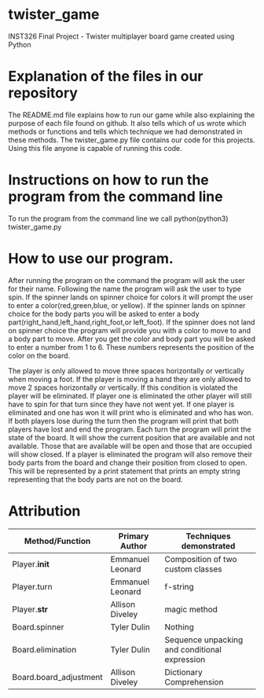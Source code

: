 # twister_game
INST326 Final Project - Twister multiplayer board game created using Python

# Explanation of the files in our repository
The README.md file explains how to run our game while also explaining the purpose of each file found on github. It also tells which of us wrote which methods or functions and tells which technique we had demonstrated in these methods.
The twister_game.py file contains our code for this projects. Using this file anyone is capable of running this code.

# Instructions on how to run the program from the command line
To run the program from the command line we call python(python3) twister_game.py

# How to use our program. 
After running the program on the command the program will ask the user for their name. Following the name the program will ask the user to type spin. If the spinner lands on spinner choice for colors it will prompt the user to enter a color(red,green,blue, or yellow). If the spinner lands on spinner choice for the body parts you will be asked to enter a body part(right_hand,left_hand,right_foot,or left_foot). If the spinner does not land on spinner choice the program will provide you with a color to move to and a body part to move. After you get the color and body part you will be asked to enter a number from 1 to 6. These numbers represents the position of the color on the board. 

The player is only allowed to move three spaces horizontally or vertically when moving a foot. If the player is moving a hand they are only allowed to move 2 spaces horizontally or vertically. If this condition is violated the player will be eliminated. If player one is eliminated the other player will still have to spin for that turn since they have not went yet. If one player is eliminated and one has won it will print who is eliminated and who has won. If both players lose during the turn then the program will print that both players have lost and end the program. Each turn the program will print the state of the board. It will show the current position that are available and not available. Those that are available will be open and those that are occupied will show closed. If a player is eliminated the program will also remove their body parts from the board and change their position from closed to open. This will be represented by a print statement that prints an empty string representing that the body parts are not on the board.

# Attribution
| Method/Function       | Primary Author |    Techniques demonstrated                   |
| ----------------------|----------------|----------------------------------------------|
| Player.__init__       |Emmanuel Leonard| Composition of two custom classes            |
| Player.turn           |Emmanuel Leonard|f-string                                      |
| Player.__str__        |Allison Diveley |magic method                                  |
| Board.spinner         | Tyler Dulin    |Nothing                                       |
|Board.elimination      | Tyler Dulin    |Sequence unpacking and conditional expression |
|Board.board_adjustment |Allison Diveley |Dictionary Comprehension                      |
